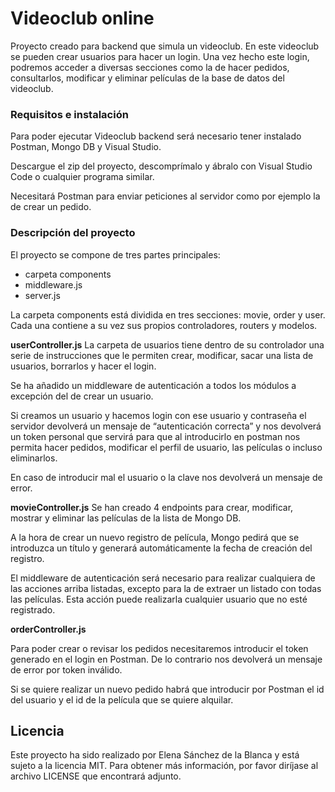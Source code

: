 # Videoclub online

Proyecto creado para backend que simula un videoclub. En este videoclub se pueden crear usuarios para hacer un login. Una vez hecho este login, podremos acceder a diversas secciones como la de hacer pedidos, consultarlos, modificar y eliminar películas de la base de datos del videoclub.


### Requisitos e instalación 

Para poder ejecutar Videoclub backend será necesario tener instalado Postman, Mongo DB y Visual Studio.

Descargue el zip del proyecto, descomprímalo y ábralo con Visual Studio Code o cualquier programa similar.

Necesitará Postman para enviar peticiones al servidor como por ejemplo la de crear un pedido.

### Descripción del proyecto

El proyecto se compone de tres partes principales: 
-	carpeta components
-	middleware.js 
-	server.js

 

La carpeta components está dividida en tres secciones: movie, order y user. Cada una contiene a su vez sus propios controladores, routers y modelos.

 
**userController.js**
La carpeta de usuarios tiene dentro de su controlador una serie de instrucciones que le permiten crear, modificar, sacar una lista de usuarios, borrarlos y hacer el login.

Se ha añadido un middleware de autenticación a todos los módulos a excepción del de crear un usuario. 

Si creamos un usuario y hacemos login con ese usuario y contraseña el servidor devolverá un mensaje de “autenticación correcta” y nos devolverá un token personal que servirá para que al introducirlo en postman nos permita hacer pedidos, modificar el perfil de usuario, las películas o incluso eliminarlos. 

En caso de introducir mal el usuario o la clave nos devolverá un mensaje de error.



**movieController.js**
Se han creado 4 endpoints para crear, modificar, mostrar y eliminar las películas de la lista de Mongo DB.

A la hora de crear un nuevo registro de película, Mongo pedirá que se introduzca un título y generará automáticamente la fecha de creación del registro.

El middleware de autenticación será necesario para realizar cualquiera de las acciones arriba listadas, excepto para la de extraer un listado con todas las películas. Esta acción puede realizarla cualquier usuario que no esté registrado.

**orderController.js**

Para poder crear o revisar los pedidos necesitaremos introducir el token generado en el login en Postman. De lo contrario nos devolverá un mensaje de error por token inválido.

Si se quiere realizar un nuevo pedido habrá que introducir por Postman el id del usuario y el id de la película que se quiere alquilar.





## Licencia 

Este proyecto ha sido realizado por Elena Sánchez de la Blanca y está sujeto a la licencia MIT. Para obtener más información, por favor diríjase al archivo LICENSE que encontrará adjunto. 

